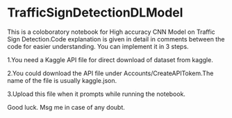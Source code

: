# TrafficSignDetectionDLModel
This is a coloboratory notebook for High accuracy CNN Model on Traffic Sign Detection.Code explanation is given in detail in comments between the code for easier understanding.
You can implement it in 3 steps.

1.You need a Kaggle API file for direct download of dataset from kaggle.

2.You could download the API file under Accounts/CreateAPITokem.The name of the file is usually kaggle.json.

3.Upload this file when it prompts while running the notebook.

Good luck.
Msg me in case of any doubt.
